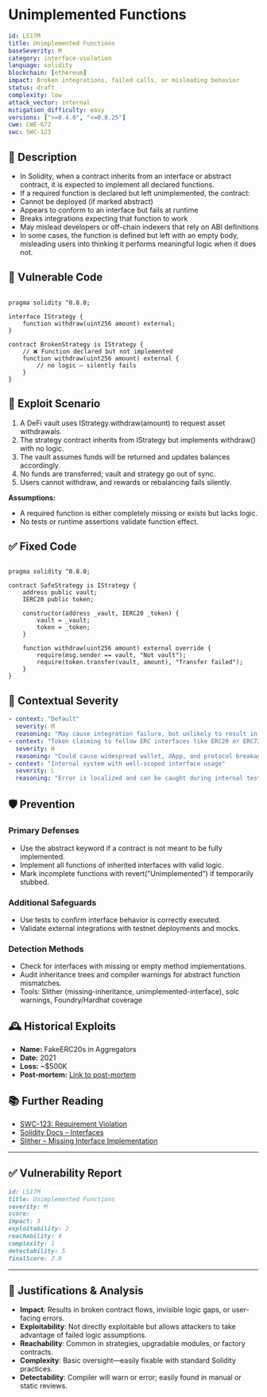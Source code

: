 # Unimplemented Functions

```YAML
id: LS17M
title: Unimplemented Functions
baseSeverity: M
category: interface-violation
language: solidity
blockchain: [ethereum]
impact: Broken integrations, failed calls, or misleading behavior
status: draft
complexity: low
attack_vector: internal
mitigation_difficulty: easy
versions: [">=0.4.0", "<=0.8.25"]
cwe: CWE-672
swc: SWC-123
```

## 📝 Description

- In Solidity, when a contract inherits from an interface or abstract contract, it is expected to implement all declared functions. 
- If a required function is declared but left unimplemented, the contract:
- Cannot be deployed (if marked abstract)
- Appears to conform to an interface but fails at runtime
- Breaks integrations expecting that function to work
- May mislead developers or off-chain indexers that rely on ABI definitions
- In some cases, the function is defined but left with an empty body, misleading users into thinking it performs meaningful logic when it does not.

## 🚨 Vulnerable Code

```solidity

pragma solidity ^0.8.0;

interface IStrategy {
    function withdraw(uint256 amount) external;
}

contract BrokenStrategy is IStrategy {
    // ❌ Function declared but not implemented
    function withdraw(uint256 amount) external {
        // no logic – silently fails
    }
}
```

## 🧪 Exploit Scenario

1. A DeFi vault uses IStrategy.withdraw(amount) to request asset withdrawals.
2. The strategy contract inherits from IStrategy but implements withdraw() with no logic.
3. The vault assumes funds will be returned and updates balances accordingly.
4. No funds are transferred; vault and strategy go out of sync.
5. Users cannot withdraw, and rewards or rebalancing fails silently.

**Assumptions:**

- A required function is either completely missing or exists but lacks logic.
- No tests or runtime assertions validate function effect.

## ✅ Fixed Code

```solidity

pragma solidity ^0.8.0;

contract SafeStrategy is IStrategy {
    address public vault;
    IERC20 public token;

    constructor(address _vault, IERC20 _token) {
        vault = _vault;
        token = _token;
    }

    function withdraw(uint256 amount) external override {
        require(msg.sender == vault, "Not vault");
        require(token.transfer(vault, amount), "Transfer failed");
    }
}
```

## 🧭 Contextual Severity

```yaml
- context: "Default"
  severity: M
  reasoning: "May cause integration failure, but unlikely to result in fund loss."
- context: "Token claiming to follow ERC interfaces like ERC20 or ERC721"
  severity: H
  reasoning: "Could cause widespread wallet, dApp, and protocol breakage or fund lock."
- context: "Internal system with well-scoped interface usage"
  severity: L
  reasoning: "Error is localized and can be caught during internal testing."
```

## 🛡️ Prevention

### Primary Defenses

- Use the abstract keyword if a contract is not meant to be fully implemented.
- Implement all functions of inherited interfaces with valid logic.
- Mark incomplete functions with revert("Unimplemented") if temporarily stubbed.

### Additional Safeguards

- Use tests to confirm interface behavior is correctly executed.
- Validate external integrations with testnet deployments and mocks.

### Detection Methods

- Check for interfaces with missing or empty method implementations.
- Audit inheritance trees and compiler warnings for abstract function mismatches.
- Tools: Slither (missing-inheritance, unimplemented-interface), solc warnings, Foundry/Hardhat coverage

## 🕰️ Historical Exploits

- **Name:** FakeERC20s in Aggregators 
- **Date:** 2021 
- **Loss:** ~$500K  
- **Post-mortem:** [Link to post-mortem](https://medium.com/1inch-network)
  
## 📚 Further Reading

- [SWC-123: Requirement Violation](https://swcregistry.io/docs/SWC-123/) 
- [Solidity Docs – Interfaces](https://docs.soliditylang.org/en/latest/contracts.html#interfaces) 
- [Slither – Missing Interface Implementation](https://github.com/crytic/slither/wiki/Detector-Documentation#functions-that-do-not-implement-an-interface) 

---

## ✅ Vulnerability Report
```markdown
id: LS17M
title: Unimplemented Functions
severity: M
score:
impact: 3       
exploitability: 2 
reachability: 4  
complexity: 1   
detectability: 5  
finalScore: 3.0
```

---

## 📄 Justifications & Analysis

- **Impact**: Results in broken contract flows, invisible logic gaps, or user-facing errors.
- **Exploitability**: Not directly exploitable but allows attackers to take advantage of failed logic assumptions.
- **Reachability**: Common in strategies, upgradable modules, or factory contracts.
- **Complexity**: Basic oversight—easily fixable with standard Solidity practices.
- **Detectability**: Compiler will warn or error; easily found in manual or static reviews.